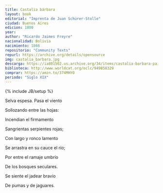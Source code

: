 ```yaml
---
title: Castalia bárbara 
layout: book
editorial: "Imprenta de Juan Schürer-Stolle"
ciudad: Buenos Aires 
edicion: 1800
year: 
author: "Ricardo Jaimes Freyre"
nacionalidad: Bolivia
nacimiento: 1866
repositorio: "Community Texts"
repurl: https://archive.org/details/opensource
img: castalia_barbara.jpg
descarga: https://ia801502.us.archive.org/34/items/castalia-barbara-pais-de-sueno-pais-de-sombra/Castalia%20b%C3%A1rbara%2C%20pa%C3%ADs%20de%20sue%C3%B1o%2C%20pa%C3%ADs%20de%20sombra.pdf
biblioteca: http://www.worldcat.org/oclc/949858329
comprar: https://amzn.to/374MHYO
periodo: "Siglo XIX"
---
```

{% include JB/setup %}

Selva espesa. Pasa el viento 
 
Sollozando entre las hojas: 

Incendian el firmamento

Sangrientas serpientes rojas;


Con largo y ronco lamento

Se arrastra en su cauce el río; 

Por entre el ramaje umbrío


De los bosques seculares. 

Se siente el jadear bravío 

De pumas y de jaguares.
